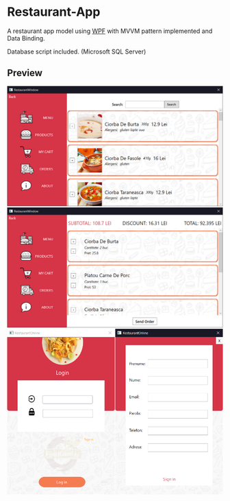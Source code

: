 # Restaurant-App
A restaurant app model using [WPF](https://docs.microsoft.com/en-us/dotnet/framework/wpf/) with MVVM pattern implemented and Data Binding.

Database script included. (Microsoft SQL Server)

## Preview
![Image 3](/Preview/3.png)
![Image 4](/Preview/4.png)
![Image 1](/Preview/1.png)
